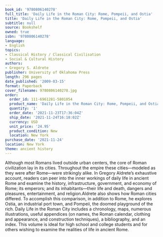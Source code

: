 ```yaml
---
book_id: '9780806140278'
full_title: 'Daily Life in the Roman City: Rome, Pompeii, and Ostia'
title: 'Daily Life in the Roman City: Rome, Pompeii, and Ostia'
subtitle: null
source: Bookshelf
owned: true
isbn: '9780806140278'
language:
- English
topics:
- Classical History / Classical Civilisation
- Social & Cultural History
authors:
- Gregory S. Aldrete
publisher: University of Oklahoma Press
length: 296 pages
date_published: '2009-03-15'
format: Paperback
cover_filename: 9780806140278.jpg
order:
  order_id: 111-6961281-5801054
  product_name: 'Daily Life in the Roman City: Rome, Pompeii, and Ostia'
  quantity: '1'
  order_date: '2021-11-23T17:36:04Z'
  ship_date: '2021-11-24T16:18:02Z'
  currency: USD
  unit_price: '24.95'
  product_condition: New
  location: New York
purchase_date: '2021-11-24'
location: New York
theme: ancient history
---
```

Although most Romans lived outside urban centers, the core of Roman civilization lay in its cities. Throughout the empire these cities—modeled as they were after Rome—were strikingly alike. In Gregory Aldrete’s exhaustive account, readers can peer into the inner workings of daily life in ancient Rome and examine the history, infrastructure, government, and economy of Rome; its emperors; and its inhabitants—their life and death, dangers and pleasures, entertainment, and religion.Aldrete also shows how Roman cities differed. To accomplish this comparison, in addition to Rome, he explores Ostia, an industrial port town, and Pompeii, the doomed playground of the rich. Daily Life in the Roman City includes a chronology, maps, numerous illustrations, useful appendices (on names, the Roman calendar, clothing and appearance, and construction techniques), a bibliography, and an index.
This volume is ideal for high school and college students and for others wishing to examine the realities of life in ancient Rome.
